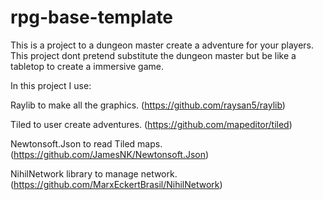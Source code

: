 # rpg-base-template

This is a project to a dungeon master create a adventure for your players. This project dont pretend substitute the dungeon master but be like a tabletop
to create a immersive game.

In this project I use:

Raylib to make all the graphics. (https://github.com/raysan5/raylib)

Tiled to user create adventures. (https://github.com/mapeditor/tiled)

Newtonsoft.Json to read Tiled maps. (https://github.com/JamesNK/Newtonsoft.Json)

NihilNetwork library to manage network. (https://github.com/MarxEckertBrasil/NihilNetwork)
